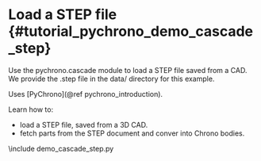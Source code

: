 Load a STEP file   {#tutorial_pychrono_demo_cascade_step}
===========================

Use the pychrono.cascade module to load a STEP file saved from a CAD. 
We provide the .step file in the data/ directory for this example.

Uses [PyChrono](@ref pychrono_introduction).

Learn how to:


- load a STEP file, saved from a 3D CAD.
- fetch parts from the STEP document and conver into Chrono bodies.

\include demo_cascade_step.py